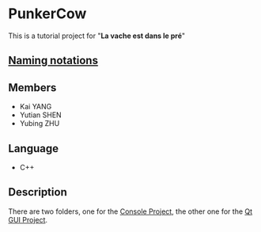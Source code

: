 # PunkerCow

This is a tutorial project for "**La vache est dans le pré**"  

## [Naming notations](命名规范.md)

## Members
- Kai YANG
- Yutian SHEN
- Yubing ZHU

## Language
- C++

## Description
There are two folders, one for the [Console Project](CLI-project), the other one for the [Qt GUI Project](GUI-project).
